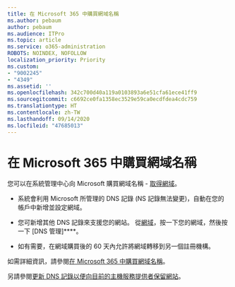 ```yaml
---
title: 在 Microsoft 365 中購買網域名稱
ms.author: pebaum
author: pebaum
ms.audience: ITPro
ms.topic: article
ms.service: o365-administration
ROBOTS: NOINDEX, NOFOLLOW
localization_priority: Priority
ms.custom:
- "9002245"
- "4349"
ms.assetid: ''
ms.openlocfilehash: 342c700d40a119a0103893a6e51cfa61ece41ff9
ms.sourcegitcommit: c6692ce0fa1358ec3529e59ca0ecdfdea4cdc759
ms.translationtype: HT
ms.contentlocale: zh-TW
ms.lasthandoff: 09/14/2020
ms.locfileid: "47685013"
---
```

# <a name="buy-a-domain-name-in-microsoft-365"></a>在 Microsoft 365 中購買網域名稱

您可以在系統管理中心向 Microsoft 購買網域名稱 - [取得網域](https://admin.microsoft.com/Domains/Buy)。

- 系統會利用 Microsoft 所管理的 DNS 記錄 (NS 記錄無法變更)，自動在您的帳戶中新增並設定網域。

- 您可新增其他 DNS 記錄來支援您的網站。  從[網域](https://admin.microsoft.com/AdminPortal/Home#/Domains)，按一下您的網域，然後按一下 [DNS 管理]****。

- 如有需要，在網域購買後的 60 天內允許將網域轉移到另一個註冊機構。

如需詳細資訊，請參閱[在 Microsoft 365 中購買網域名稱](https://docs.microsoft.com/microsoft-365/admin/get-help-with-domains/buy-a-domain-name?view=o365-worldwide)。

另請參閱[更新 DNS 記錄以便向目前的主機服務提供者保留網站](https://docs.microsoft.com/alchemyinsights/update-dns-records-to-keep-your-website-with-your-current-hosting-provider-0)。
